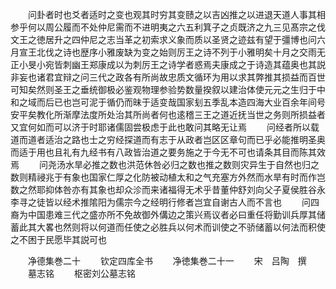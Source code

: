 <!-- { "loadSidebar": true } -->
　　问卦者时也爻者适时之变也观其时穷其变赜之以吉凶推之以进退天道人事其相参乎何以周公履而不处仲尼需而不进明夷之六五利箕子之贞既济之九三见髙宗之伐文王之徳居升之四仲尼之志当革之初索求义象而质以圣贤之迹兹有望于彊博也问六月宣王北伐之诗也歴序小雅废缺为变之始则厉王之诗不列于小雅明矣十月之交雨无正小旻小宛皆刺幽王郑康成以为刺厉王之诗学者惑焉夫康成之于诗造其蕴奥也其説非妄也诸君宜辩之问三代之政各有所尚故忠质文循环为用以求其弊推其损益而百世可知矣然则圣王之垂统御极必鉴观物理参验势数量揆叙以建治体使元元之生归于中和之域而后已也岂可泥于循仍而昧于适变哉国家刬五季乱本造四海大业百余年间号安平矣教化所渐摩法度所处治其所尚者何也逺稽三王之道近抚当世之务则所损益者又宜何如而可以济于时耶诸儒固尝极虑于此也敢问其略无让焉
　　问经者所以载道而道者适治之路也士之穷经探道而有志于从政者岂区区章句而已乎必能推明圣奥而适于用也且礼有九经书有八政皆治道之要务施之于今无不可也请条其目而陈其效焉
　　问尧汤水旱必推之数也洪范休咎必归之数也推之数则灾异生于自然也归之数则精祲兆于有象也国家仁厚之化防被动植太和之气充塞方外然而水旱有时而作岂数之然耶抑体咎亦有其象也却众沴而来诸福得无术乎昔董仲舒刘向父子夏侯胜谷永李寻之徒皆以经术推隂阳为儒宗今之经明行修者岂宜自谢古人而不言也
　　问四裔为中国患难三代之盛亦所不免故御外傋边之策兴焉议者必曰重任将勤训兵厚其储蓄此其大畧也然则将以何道而任使之必胜兵以何术而训使之不骄储蓄以何法而积使之不困于民愿毕其説可也

　　净德集巻二十
　　钦定四库全书
　　净徳集巻二十一
　　宋　吕陶　撰
　　墓志铭
　　枢密刘公墓志铭
